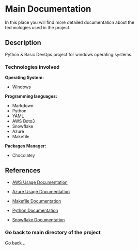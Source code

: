 # Main Documentation

In this place you will find more detailed documentation about the technologies used in the project.

## Description

Python & Basic DevOps project for windows operating systems.

### Technologies involved

**Operating System:**
- Windows

**Programming languages:**
- Markdown
- Python
- YAML
- AWS Boto3
- Snowflake
- Azure
- Makefile

**Packages Manager:**
- Chocolatey

## References

- [AWS Usage Documentation](AWS.md)

- [Azure Usage Documentation](Azure.md)

- [Makefile Documentation](Makefile.md)

- [Python Documentation](Python.md)

- [Snowflake Documentation](Snowflake.md)

### Go back to main directory of the project

[Go back ..](../README.md)